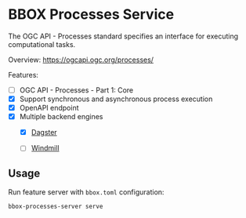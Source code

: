 # BBOX Processes Service

The OGC API - Processes standard specifies an interface for executing computational tasks.

Overview: https://ogcapi.ogc.org/processes/

Features:
- [ ] OGC API - Processes - Part 1: Core
- [x] Support synchronous and asynchronous process execution
- [x] OpenAPI endpoint
- [x] Multiple backend engines
  - [x] [Dagster](https://dagster.io/)
  - [ ] [Windmill](https://www.windmill.dev/)


## Usage

Run feature server with `bbox.toml` configuration:

    bbox-processes-server serve
